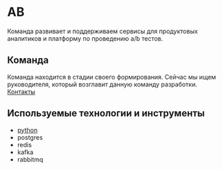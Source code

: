 # AB

Команда развивает и поддерживаем сервисы для продуктовых аналитиков и платформу по проведению a/b тестов.

## Команда

Команда находится в стадии своего формирования. Сейчас мы ищем руководителя, который возглавит данную команду разработки. [Контакты](../contacts.md)

## Используемые технологии и инструменты

* [python](tech/python.md)
* postgres
* redis
* kafka
* rabbitmq
